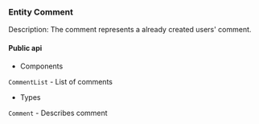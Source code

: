 ### Entity Comment

Description: The comment represents a already created users' comment.

#### Public api

- Components

`CommentList` - List of comments

- Types

`Comment` - Describes comment
